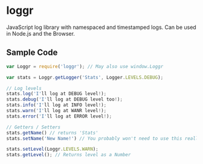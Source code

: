 loggr
======

JavaScript log library with namespaced and timestamped logs. Can be used in 
Node.js and the Browser.


## Sample Code
```javascript
var Loggr = require('loggr'); // May also use window.Loggr

var stats = Loggr.getLogger('Stats', Logger.LEVELS.DEBUG);

// Log levels
stats.log('I'll log at DEBUG level!);
stats.debug('I'll log at DEBUG level too!);
stats.info('I'll log at INFO level!);
stats.warn('I'll log at WANR level!);
stats.error('I'll log at ERROR level!);

// Getters / Setters
stats.getName() // returns 'Stats'
stats.setName('New Name!') // You probably won't need to use this really

stats.setLevel(Loggr.LEVELS.WARN);
stats.getLevel(); // Returns level as a Number
```
